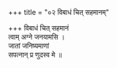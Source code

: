 +++
title = "०२ विबाधं चित् सहमानम्"

+++
विबाधं चित् सहमानं  
त्वाम् अग्ने जनयामसि ।  
जातां जनिष्यमाणां  
सपत्नान् प्र णुदस्व मे ॥